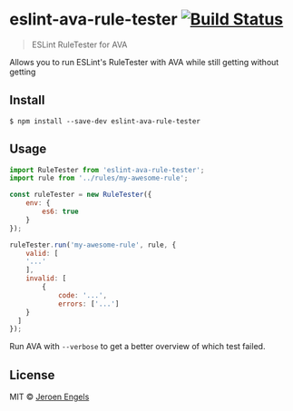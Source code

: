 # eslint-ava-rule-tester [![Build Status](https://travis-ci.org/jfmengels/eslint-ava-rule-tester.svg?branch=master)](https://travis-ci.org/jfmengels/eslint-ava-rule-tester)

> ESLint RuleTester for AVA

Allows you to run ESLint's RuleTester with AVA while still getting without getting

## Install

```
$ npm install --save-dev eslint-ava-rule-tester
```


## Usage

```js
import RuleTester from 'eslint-ava-rule-tester';
import rule from '../rules/my-awesome-rule';

const ruleTester = new RuleTester({
	env: {
		es6: true
	}
});

ruleTester.run('my-awesome-rule', rule, {
	valid: [
    '...'
	],
	invalid: [
		{
			code: '...',
			errors: ['...']
    }
  ]
});
```

Run AVA with `--verbose` to get a better overview of which test failed.

## License

MIT © [Jeroen Engels](https://github.com/jfmengels)
